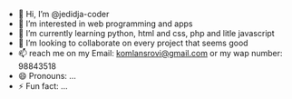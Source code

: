 - 👋 Hi, I’m @jedidja-coder
- 👀 I’m interested in web programming and apps
- 🌱 I’m currently learning python, html and css, php and litle javascript
- 💞️ I’m looking to collaborate on every project that seems good
- 📫 reach me on my Email: komlansrovi@gmail.com or my wap number: 98843518
- 😄 Pronouns: ...
- ⚡ Fun fact: ...

<!---
jedidja-coder/jedidja-coder is a ✨ special ✨ repository because its `README.md` (this file) appears on your GitHub profile.
You can click the Preview link to take a look at your changes.
--->
